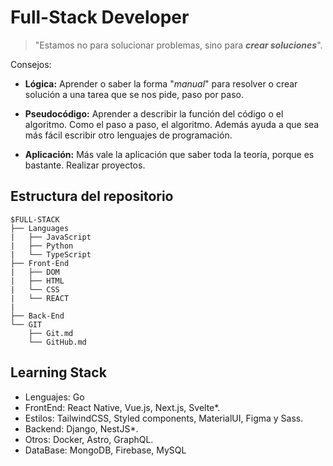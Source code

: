 # Full-Stack Developer

> "Estamos no para solucionar problemas, sino para **_crear soluciones_**".

Consejos:

- **Lógica:** Aprender o saber la forma "_manual_" para resolver o crear solución a una tarea que se nos pide, paso por paso.

- **Pseudocódigo:** Aprender a describir la función del código o el algoritmo. Como el paso a paso, el algoritmo. Además ayuda a que sea más fácil escribir otro lenguajes de programación.

- **Aplicación:** Más vale la aplicación que saber toda la teoría, porque es bastante. Realizar proyectos.

## Estructura del repositorio

```
$FULL-STACK
├── Languages
|   ├── JavaScript
|   ├── Python
|   └── TypeScript
├── Front-End
|   ├── DOM
|   ├── HTML
|   └── CSS
|   └── REACT
|
├── Back-End
└── GIT
    ├── Git.md
    └── GitHub.md
```

## Learning Stack

- Lenguajes: Go
- FrontEnd: React Native, Vue.js, Next.js, Svelte\*.
- Estilos: TailwindCSS, Styled components, MaterialUI, Figma y Sass.
- Backend: Django, NestJS\*.
- Otros: Docker, Astro, GraphQL.
- DataBase: MongoDB, Firebase, MySQL
